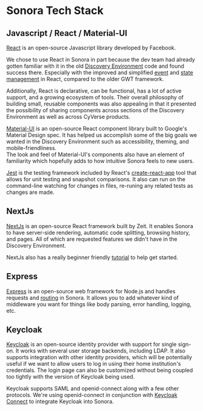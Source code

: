 Sonora Tech Stack
=================

## Javascript / React / Material-UI
[React](https://reactjs.org/) is an open-source Javascript library developed by Facebook. 

We chose to use React in Sonora in part because the dev team had already gotten familiar with it in the 
old [Discovery Environment](https://github.com/cyverse-de/ui/) code and found success there.
Especially with the improved and simplified
[event](https://reactjs.org/docs/handling-events.html)
and [state management](https://reactjs.org/docs/state-and-lifecycle.html)
in React, compared to the older GWT framework.

Additionally, React is declarative, can be functional, has a lot of active support, and a growing 
ecosystem of tools. Their overall philosophy of building small, reusable components was also appealing 
in that it presented the possibility of sharing components across sections of the Discovery Environment
 as well as across CyVerse products.

[Material-UI](https://material-ui.com/) is an open-source React component library built to Google's 
Material Design spec. 
It has helped us accomplish some of the big goals we wanted in the Discovery Environment such as 
accessibility, theming, and mobile-friendliness.  
The look and feel of Material-UI's components also have an element of familiarity which hopefully adds 
to how intuitive Sonora feels to new users.

[Jest](https://facebook.github.io/jest/)
is the testing framework included by React's
[create-react-app](https://reactjs.org/docs/create-a-new-react-app.html#create-react-app)
tool that allows for unit testing and snapshot comparisons.
It also can run on the command-line watching for changes in files,
re-runing any related tests as changes are made.

## NextJs
[NextJs](https://nextjs.org/) is an open-source React framework built by Zeit.  It enables Sonora to have 
server-side rendering, automatic code splitting, browsing history, and pages.  All of which are requested 
features we didn't have in the Discovery Environment.

NextJs also has a really beginner friendly [tutorial](https://nextjs.org/learn/basics/getting-started) 
to help get started.

## Express
[Express](https://expressjs.com/) is an open-source web framework for Node.js and handles requests and 
[routing](https://expressjs.com/en/guide/routing.html) in Sonora.  It allows you to add whatever kind 
of middleware you want for things like body parsing, error handling, logging, etc.

## Keycloak
[Keycloak](https://www.keycloak.org/) is an open-source identity provider with support for single
sign-on. It works with several user storage backends, including LDAP. It also supports integration with
other identity providers, which will be potentially useful if we want to allow users to log in using
their home institution's credentials. The login page can also be customized without being coupled too
tightly with the version of Keycloak being used.

Keycloak supports SAML and openid-connect along with a few other protocols. We're using openid-connect in
conjunction with [Keycloak Connect](https://github.com/keycloak/keycloak-nodejs-connect) to integrate Keycloak
into Sonora.
